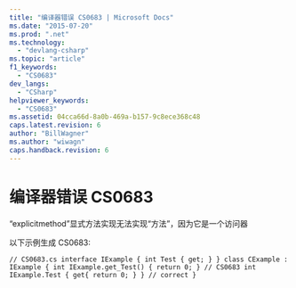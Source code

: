 ```yaml
---
title: "编译器错误 CS0683 | Microsoft Docs"
ms.date: "2015-07-20"
ms.prod: ".net"
ms.technology: 
  - "devlang-csharp"
ms.topic: "article"
f1_keywords: 
  - "CS0683"
dev_langs: 
  - "CSharp"
helpviewer_keywords: 
  - "CS0683"
ms.assetid: 04cca66d-8a0b-469a-b157-9c8ece368c48
caps.latest.revision: 6
author: "BillWagner"
ms.author: "wiwagn"
caps.handback.revision: 6
---
```

# 编译器错误 CS0683
“explicitmethod”显式方法实现无法实现“方法”，因为它是一个访问器  
  
 以下示例生成 CS0683:  
  
```  
// CS0683.cs interface IExample { int Test { get; } } class CExample : IExample { int IExample.get_Test() { return 0; } // CS0683 int IExample.Test { get{ return 0; } } // correct }  
```